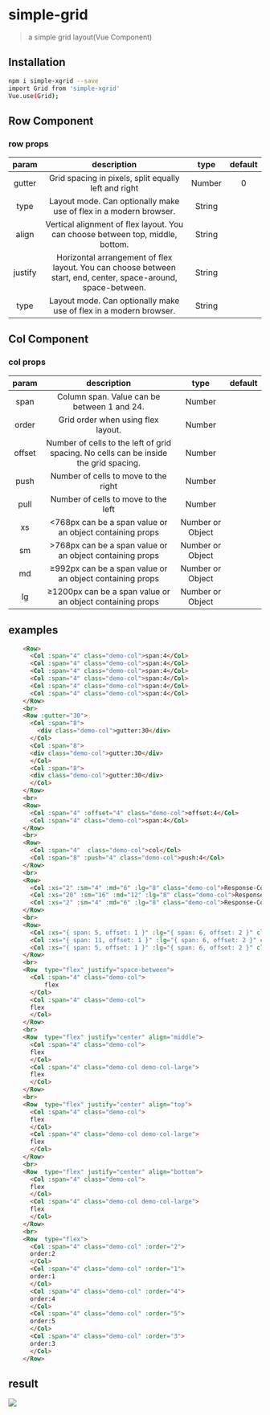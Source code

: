 # simple-grid
> a simple grid layout(Vue Component)

## Installation
```bash
npm i simple-xgrid --save
import Grid from 'simple-xgrid'
Vue.use(Grid);
```
## Row Component
### row props
| param | description | type | default |
| :-: | :-: | :-: | :-: |
| gutter | Grid spacing in pixels, split equally left and right | Number | 0 |
| type | Layout mode. Can optionally make use of flex in a modern browser. | String |  |
| align | Vertical alignment of flex layout. You can choose between top, middle, bottom. | String |  |
| justify | Horizontal arrangement of flex layout. You can choose between start, end, center, space-around, space-between. | String |  |
| type | Layout mode. Can optionally make use of flex in a modern browser. | String |  |
## Col Component
### col props
| param | description | type | default |
| :-: | :-: | :-: | :-: |
| span | Column span. Value can be between 1 and 24. | Number |  |
| order | Grid order when using flex layout. | Number |  |
| offset | Number of cells to the left of grid spacing. No cells can be inside the grid spacing. | Number |  |
| push | Number of cells to move to the right | Number |  |
| pull | Number of cells to move to the left | Number |  |
| xs | <768px can be a span value or an object containing props | Number or Object |  |
| sm | >768px can be a span value or an object containing props | Number or Object |  |
| md | ≥992px can be a span value or an object containing props | Number or Object |  |
| lg | ≥1200px can be a span value or an object containing props | Number or Object |  |
## examples
```html
    <Row>
      <Col :span="4" class="demo-col">span:4</Col>
      <Col :span="4" class="demo-col">span:4</Col>
      <Col :span="4" class="demo-col">span:4</Col>
      <Col :span="4" class="demo-col">span:4</Col>
      <Col :span="4" class="demo-col">span:4</Col>
      <Col :span="4" class="demo-col">span:4</Col>
    </Row>
    <br>
    <Row :gutter="30">
      <Col :span="8">
        <div class="demo-col">gutter:30</div>
      </Col>
      <Col :span="8">
      <div class="demo-col">gutter:30</div>
      </Col>
      <Col :span="8">
      <div class="demo-col">gutter:30</div>
      </Col>
    </Row>
    <br>
    <Row>
      <Col :span="4" :offset="4" class="demo-col">offset:4</Col>
      <Col :span="4" class="demo-col">span:4</Col>
    </Row>
    <br>
    <Row>
      <Col :span="4"  class="demo-col">col</Col>
      <Col :span="8" :push="4" class="demo-col">push:4</Col>
    </Row>
    <br>
    <Row>
      <Col :xs="2" :sm="4" :md="6" :lg="8" class="demo-col">Response-Col</Col>
      <Col :xs="20" :sm="16" :md="12" :lg="8" class="demo-col">Response-Col</Col>
      <Col :xs="2" :sm="4" :md="6" :lg="8" class="demo-col">Response-Col</Col>
    </Row>
    <br>
    <Row>
      <Col :xs="{ span: 5, offset: 1 }" :lg="{ span: 6, offset: 2 }" class="demo-col">Response-Col</Col>
      <Col :xs="{ span: 11, offset: 1 }" :lg="{ span: 6, offset: 2 }" class="demo-col">Response-Col</Col>
      <Col :xs="{ span: 5, offset: 1 }" :lg="{ span: 6, offset: 2 }" class="demo-col">Response-Col</Col>
    </Row>
    <br>
    <Row  type="flex" justify="space-between">
      <Col :span="4" class="demo-col">
          flex
      </Col>
      <Col :span="4" class="demo-col">
      flex
      </Col>
    </Row>
    <br>
    <Row  type="flex" justify="center" align="middle">
      <Col :span="4" class="demo-col">
      flex
      </Col>
      <Col :span="4" class="demo-col demo-col-large">
      flex
      </Col>
    </Row>
    <br>
    <Row  type="flex" justify="center" align="top">
      <Col :span="4" class="demo-col">
      flex
      </Col>
      <Col :span="4" class="demo-col demo-col-large">
      flex
      </Col>
    </Row>
    <br>
    <Row  type="flex" justify="center" align="bottom">
      <Col :span="4" class="demo-col">
      flex
      </Col>
      <Col :span="4" class="demo-col demo-col-large">
      flex
      </Col>
    </Row>
    <br>
    <Row  type="flex">
      <Col :span="4" class="demo-col" :order="2">
      order:2
      </Col>
      <Col :span="4" class="demo-col" :order="1">
      order:1
      </Col>
      <Col :span="4" class="demo-col" :order="4">
      order:4
      </Col>
      <Col :span="4" class="demo-col" :order="5">
      order:5
      </Col>
      <Col :span="4" class="demo-col" :order="3">
      order:3
      </Col>
    </Row>
```
## result
![](http://ofn22jfef.bkt.clouddn.com/grid.png)
